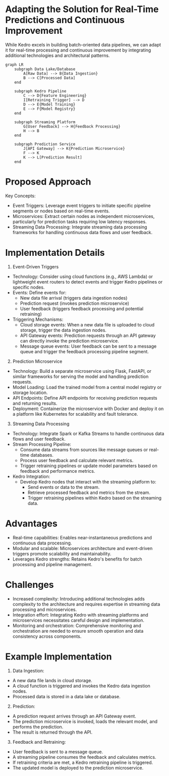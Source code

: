 # Adapting the Solution for Real-Time Predictions and Continuous Improvement

While Kedro excels in building batch-oriented data pipelines, we can adapt it for real-time processing and continuous improvement by integrating additional technologies and architectural patterns.

```mermaid
graph LR
    subgraph Data Lake/Database
        A[Raw Data] --> B{Data Ingestion}
        B --> C[Processed Data]
    end

    subgraph Kedro Pipeline
        C --> D{Feature Engineering}
        I[Retraining Trigger] --> D
        D --> E{Model Training}
        E --> F{Model Registry}
    end

    subgraph Streaming Platform
        G[User Feedback] --> H{Feedback Processing}
        H --> B
    end

    subgraph Prediction Service
        J[API Gateway] --> K{Prediction Microservice}
        F --> K
        K --> L[Prediction Result]
    end
```

# Proposed Approach
Key Concepts:
- Event Triggers: Leverage event triggers to initiate specific pipeline segments or nodes based on real-time events.
- Microservices: Extract certain nodes as independent microservices, particularly for prediction tasks requiring low latency responses.
- Streaming Data Processing: Integrate streaming data processing frameworks for handling continuous data flows and user feedback.


# Implementation Details
1. Event-Driven Triggers
- Technology: Consider using cloud functions (e.g., AWS Lambda) or lightweight event routers to detect events and trigger Kedro pipelines or specific nodes.
- Events: Define events for:
    - New data file arrival (triggers data ingestion nodes)
    - Prediction request (invokes prediction microservice)
    - User feedback (triggers feedback processing and potential retraining)
- Triggering Mechanisms:
    - Cloud storage events: When a new data file is uploaded to cloud storage, trigger the data ingestion nodes.
    - API Gateway events: Prediction requests through an API gateway can directly invoke the prediction microservice.
    - Message queue events: User feedback can be sent to a message queue and trigger the feedback processing pipeline segment.

2. Prediction Microservice
- Technology: Build a separate microservice using Flask, FastAPI, or similar frameworks for serving the model and handling prediction requests.
- Model Loading: Load the trained model from a central model registry or storage location.
- API Endpoints: Define API endpoints for receiving prediction requests and returning results.
- Deployment: Containerize the microservice with Docker and deploy it on a platform like Kubernetes for scalability and fault tolerance.


3. Streaming Data Processing
- Technology: Integrate Spark or Kafka Streams to handle continuous data flows and user feedback.
- Stream Processing Pipeline:
  - Consume data streams from sources like message queues or real-time databases.
  - Process user feedback and calculate relevant metrics.
  - Trigger retraining pipelines or update model parameters based on feedback and performance metrics.
- Kedro Integration:
  - Develop Kedro nodes that interact with the streaming platform to:
    - Send events or data to the stream.
    - Retrieve processed feedback and metrics from the stream.
    - Trigger retraining pipelines within Kedro based on the streaming data.

# Advantages
- Real-time capabilities: Enables near-instantaneous predictions and continuous data processing.
- Modular and scalable: Microservices architecture and event-driven triggers promote scalability and maintainability.
- Leverages Kedro strengths: Retains Kedro's benefits for batch processing and pipeline management.

# Challenges
- Increased complexity: Introducing additional technologies adds complexity to the architecture and requires expertise in streaming data processing and microservices.
- Integration effort: Integrating Kedro with streaming platforms and microservices necessitates careful design and implementation.
- Monitoring and orchestration: Comprehensive monitoring and orchestration are needed to ensure smooth operation and data consistency across components.

# Example Implementation
1. Data Ingestion:
- A new data file lands in cloud storage.
- A cloud function is triggered and invokes the Kedro data ingestion nodes.
- Processed data is stored in a data lake or database.
2. Prediction:
- A prediction request arrives through an API Gateway event.
- The prediction microservice is invoked, loads the relevant model, and performs the prediction.
- The result is returned through the API.
3. Feedback and Retraining:
- User feedback is sent to a message queue.
- A streaming pipeline consumes the feedback and calculates metrics.
- If retraining criteria are met, a Kedro retraining pipeline is triggered.
- The updated model is deployed to the prediction microservice.